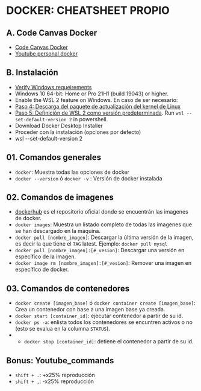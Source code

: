 # DOCKER: CHEATSHEET PROPIO

## A. Code Canvas Docker
- [Code Canvas Docker](https://docs.google.com/presentation/d/1Ajv443VrFU6ks8x-0YY5-cEBpvB_4swAX5_pQSWuYmg/edit#slide=id.g1c9ad9ef6e5_0_6)
- [Youtube personal docker](https://www.youtube.com/playlist?list=PLrJvjnSL5aF7YtpEFzc6qdLt7y0BdJVyY)

## B. Instalación
- [Verify Windows requeirements](https://docs.docker.com/desktop/install/windows-install/)
- Windows 10 64-bit: Home or Pro 21H1 (build 19043) or higher.
- Enable the WSL 2 feature on Windows. En caso de ser necesario: 
- [Paso 4: Descarga del paquete de actualización del kernel de Linux](https://learn.microsoft.com/es-es/windows/wsl/install-manual#step-4---download-the-linux-kernel-update-package)
- [Paso 5: Definición de WSL 2 como versión predeterminada](https://learn.microsoft.com/es-es/windows/wsl/install-manual#step-5---set-wsl-2-as-your-default-version). Run `wsl --set-default-version 2` in powershell.
- Download Docker Desktop Installer
- Proceder con la instalación (opciones por defecto)
- wsl --set-default-version 2

## 01. Comandos generales
- `docker`: Muestra todas las opciones de docker
- `docker --version` ó `docker -v` : Versión de docker instalada

## 02. Comandos de imagenes
- [dockerhub](https://hub.docker.com/) es el repositorio oficial donde se encuentrán las imagenes de docker.
- `docker images`: Muestra un listado completo de todas las imagenes que se han descargado en la máquina.
- `docker pull [nombre_imagen]`: Descargar la última versión de la imagen, es decir la que tiene el `TAG` latest. Ejemplo: `docker pull mysql`
- `docker pull [nombre_imagen]:[#_vesion]`: Descargar una versión en específico de la imagen.
- `docker image rm [nombre_imagen]:[#_vesion]`: Remover una imagen en específico de docker.

## 03. Comandos de contenedores
- `docker create [imagen_base]` ó `docker container create [imagen_base]`: Crea un contenedor con base a una imagen base ya creada.
- `docker start [container_id]`: ejecutar contenedor a partir de su id.
- `docker ps -a`: enlista todos los contenedores se encuntren activos o no (esto se evalua en la columna `STATUS`).
- - `docker stop [container_id]`: detiene el contenedor a partir de su id.

## Bonus: Youtube_commands
- `shift + .`: +x25% reproducción
- `shift + ,`: -x25% reproducción
